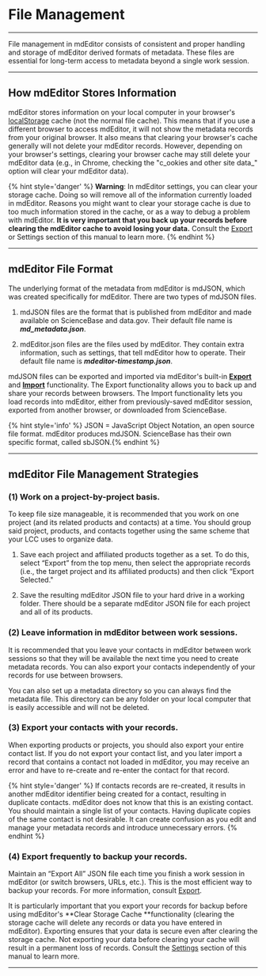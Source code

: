 # File Management

---
File management in mdEditor consists of consistent and proper handling and storage of mdEditor derived formats of metadata. These files are essential for long-term access to metadata beyond a single work session.

---

## How mdEditor Stores Information

mdEditor stores information on your local computer in your browser's[ localStorage](https://en.wikipedia.org/wiki/Web_storage) cache \(not the normal file cache\). This means that if you use a different browser to access mdEditor, it will not show the metadata records from your original browser. It also means that clearing your browser's cache generally will not delete your mdEditor records. However, depending on your browser's settings, clearing your browser cache may still delete your mdEditor data \(e.g., in Chrome, checking the "c_ookies and other site data_" option will clear your mdEditor data\).

{% hint style='danger' %}
**Warning**: In mdEditor settings, you can clear your storage cache. Doing so will remove all of the information currently loaded in mdEditor. Reasons you might want to clear your storage cache is due to too much information stored in the cache, or as a way to debug a problem with mdEditor. **It is very important that you back up your records before clearing the mdEditor cache to avoid losing your data.** Consult the [Export](/data-management/export.md) or Settings section of this manual to learn more.
{% endhint %}

---

## mdEditor File Format

The underlying format of the metadata from mdEditor is mdJSON, which was created specifically for mdEditor.  There are two types of mdJSON files.

1. mdJSON files are the format that is published from mdEditor and made available on ScienceBase and data.gov. Their default file name is _**md\_metadata.json**_.

2. mdEditor.json files are the files used by mdEditor. They contain extra information, such as settings, that tell mdEditor how to operate. Their default file name is _**mdeditor-timestamp.json**_. 

mdJSON files can be exported and imported via mdEditor's built-in [**Export** ](/data-management/export.md)and [**Import**](/data-management/import.md) functionality. The Export functionality allows you to back up and share your records between browsers. The Import functionality lets you load records into mdEditor, either from previously-saved mdEditor session, exported from another browser, or downloaded from ScienceBase.

{% hint style='info' %}
JSON = JavaScript Object Notation, an open source file format. mdEditor produces mdJSON. ScienceBase has their own specific format, called sbJSON.{% endhint %}

---

## mdEditor File Management Strategies

### (1) Work on a project-by-project basis.

To keep file size manageable, it is recommended that you work on one project \(and its related products and contacts\) at a time. You should group said project, products, and contacts together using the same scheme that your LCC uses to organize data.

1. Save each project and affiliated products together as a set. To do this, select “Export” from the top menu, then select the appropriate records \(i.e., the target project and its affiliated products\) and then click “Export Selected."

2. Save the resulting mdEditor JSON file to your hard drive in a working folder. There should be a separate mdEditor JSON file for each project and all of its products.

### (2) Leave information in mdEditor between work sessions.

It is recommended that you leave your contacts in mdEditor between work sessions so that they will be available the next time you need to create metadata records. You can also export your contacts independently of your records for use between browsers.

You can also set up a metadata directory so you can always find the metadata file. This directory can be any folder on your local computer that is easily accessible and will not be deleted.

### (3) Export your contacts with your records.

When exporting products or projects, you should also export your entire contact list. If you do not export your contact list, and you later import a record that contains a contact not loaded in mdEditor, you may receive an error and have to re-create and re-enter the contact for that record.

{% hint style='danger' %}  If contacts records are re-created, it results in another mdEditor identifier being created for a contact, resulting in duplicate contacts. mdEditor does not know that this is an existing contact. You should maintain a single list of your contacts. Having duplicate copies of the same contact is not desirable. It can create confusion as you edit and manage your metadata records and introduce unnecessary errors. {% endhint %}


### (4) Export frequently to backup your records.

Maintain an “Export All” JSON file each time you finish a work session in mdEditor \(or switch browsers, URLs, etc.\). This is the most efficient way to backup your records. For more information, consult [Export](/data-management/export.md).

It is particularly important that you export your records for backup before using mdEditor's **Clear Storage Cache **functionality \(clearing the storage cache will delete any records or data you have entered in mdEditor\). Exporting ensures that your data is secure even after clearing the storage cache. Not exporting your data before clearing your cache will result in a permanent loss of records. Consult the [Settings](/settings.md) section of this manual to learn more.

---



